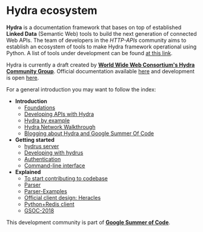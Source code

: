 # Hydra ecosystem

**Hydra** is a documentation framework that bases on top of established **Linked Data** (Semantic Web) tools to build the next generation of connected Web APIs. The team of developers in the *HTTP-APIs* community aims to establish an ecosystem of tools to make Hydra framework operational using Python. A list of tools under development can be found [at this link](https://github.com/HTTP-APIs).

Hydra is currently a draft created by [**World Wide Web Consortium's Hydra Community Group**](https://www.w3.org/community/hydra/). Official documentation available [here](http://hydra-cg.com) and development is open [here](https://github.com/HydraCG).

For a general introduction you may want to follow the index:

* **Introduction**
    * [Foundations](00-Home.md)
    * [Developing APIs with Hydra](Workflow.md)
    * [Hydra by example](Example.md)
    * [Hydra Network Walkthrough](Design.md)
    * <a href="https://medium.com/w3c-hydra-development-community" target="_blank">Blogging about Hydra and Google Summer Of Code</a>
* **Getting started**
    * [hydrus server](hydrus-demo.md)
    * [Developing with hydrus](01-Usage.md)
    * [Authentication](Auth.md)
    * [Command-line interface](CLI.md)
* **Explained**
    * [To start contributing to codebase](Starting-Material.md)
    * [Parser](Parser.md)
    * [Parser-Examples](Parser-Usage.md)
    * [Official client design: Heracles](heracles_explained.md)
    * [Python+Redis client](hydra-agent-redis-graph.md)
    * [GSOC-2018](GSoC-2018.md)

This development community is part of [**Google Summer of Code**](https://summerofcode.withgoogle.com/organizations/5502406444449792/). 
